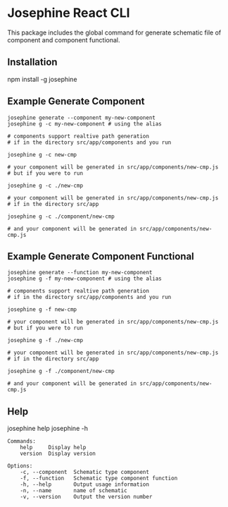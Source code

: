 # Josephine React CLI

This package includes the global command for generate schematic file of component and component functional.

## Installation

npm install -g josephine

## Example Generate Component

```
josephine generate --component my-new-component
josephine g -c my-new-component # using the alias

# components support realtive path generation
# if in the directory src/app/components and you run

josephine g -c new-cmp

# your component will be generated in src/app/components/new-cmp.js
# but if you were to run

josephine g -c ./new-cmp

# your component will be generated in src/app/components/new-cmp.js
# if in the directory src/app

josephine g -c ./component/new-cmp

# and your component will be generated in src/app/components/new-cmp.js
```

## Example Generate Component Functional

```
josephine generate --function my-new-component
josephine g -f my-new-component # using the alias

# components support realtive path generation
# if in the directory src/app/components and you run

josephine g -f new-cmp

# your component will be generated in src/app/components/new-cmp.js
# but if you were to run

josephine g -f ./new-cmp

# your component will be generated in src/app/components/new-cmp.js
# if in the directory src/app

josephine g -f ./component/new-cmp

# and your component will be generated in src/app/components/new-cmp.js
```

## Help

josephine help
josephine -h

```
Commands:
    help     Display help
    version  Display version

Options:
    -c, --component  Schematic type component
    -f, --function   Schematic type component function
    -h, --help       Output usage information
    -n, --name       name of schematic
    -v, --version    Output the version number
```
